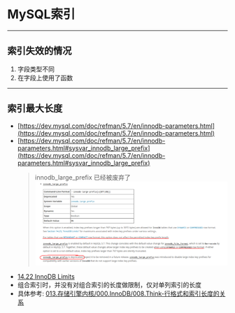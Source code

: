 # MySQL索引
---
## 索引失效的情况
1. 字段类型不同
2. 在字段上使用了函数

---
## 索引最大长度
+ [https://dev.mysql.com/doc/refman/5.7/en/innodb-parameters.html](https://dev.mysql.com/doc/refman/5.7/en/innodb-parameters.html)
+ [https://dev.mysql.com/doc/refman/5.7/en/innodb-parameters.html#sysvar_innodb_large_prefix](https://dev.mysql.com/doc/refman/5.7/en/innodb-parameters.html#sysvar_innodb_large_prefix)
   > innodb_large_prefix  已经被废弃了
   > <img src="./pics/innodb-large-prefix-index20220918.png"/>
+ [14.22 InnoDB Limits](https://dev.mysql.com/doc/refman/5.7/en/innodb-limits.html)
+ 组合索引时，并没有对组合索引的长度做限制，仅对单列索引的长度
+ 具体参考: [013.存储引擎内核/000.InnoDB/008.Think-行格式和索引长度的关系](../013.存储引擎内核/000.InnoDB/008.Think-行格式和索引长度的关系.md)